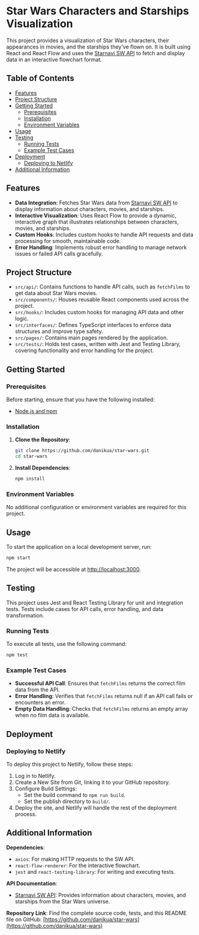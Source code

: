 # Star Wars Characters and Starships Visualization

This project provides a visualization of Star Wars characters, their appearances in movies, and the starships they've flown on. It is built using React and React Flow and uses the [Starnavi SW API](https://sw-api.starnavi.io/) to fetch and display data in an interactive flowchart format.

## Table of Contents
- [Features](#features)
- [Project Structure](#project-structure)
- [Getting Started](#getting-started)
  - [Prerequisites](#prerequisites)
  - [Installation](#installation)
  - [Environment Variables](#environment-variables)
- [Usage](#usage)
- [Testing](#testing)
  - [Running Tests](#running-tests)
  - [Example Test Cases](#example-test-cases)
- [Deployment](#deployment)
  - [Deploying to Netlify](#deploying-to-netlify)
- [Additional Information](#additional-information)

## Features
- **Data Integration**: Fetches Star Wars data from [Starnavi SW API](https://sw-api.starnavi.io/) to display information about characters, movies, and starships.
- **Interactive Visualization**: Uses React Flow to provide a dynamic, interactive graph that illustrates relationships between characters, movies, and starships.
- **Custom Hooks**: Includes custom hooks to handle API requests and data processing for smooth, maintainable code.
- **Error Handling**: Implements robust error handling to manage network issues or failed API calls gracefully.

## Project Structure
- `src/api/`: Contains functions to handle API calls, such as `fetchFilms` to get data about Star Wars movies.
- `src/components/`: Houses reusable React components used across the project.
- `src/hooks/`: Includes custom hooks for managing API data and other logic.
- `src/interfaces/`: Defines TypeScript interfaces to enforce data structures and improve type safety.
- `src/pages/`: Contains main pages rendered by the application.
- `src/tests/`: Holds test cases, written with Jest and Testing Library, covering functionality and error handling for the project.

## Getting Started

### Prerequisites
Before starting, ensure that you have the following installed:
- [Node.js and npm](https://nodejs.org/)

### Installation
1. **Clone the Repository**:
   ```bash
   git clone https://github.com/danikua/star-wars.git
   cd star-wars
   ```

2. **Install Dependencies**:
   ```bash
   npm install
   ```

### Environment Variables
No additional configuration or environment variables are required for this project.

## Usage
To start the application on a local development server, run:
```bash
npm start
```
The project will be accessible at [http://localhost:3000](http://localhost:3000).

## Testing
This project uses Jest and React Testing Library for unit and integration tests. Tests include cases for API calls, error handling, and data transformation.

### Running Tests
To execute all tests, use the following command:
```bash
npm test
```

### Example Test Cases
- **Successful API Call**: Ensures that `fetchFilms` returns the correct film data from the API.
- **Error Handling**: Verifies that `fetchFilms` returns null if an API call fails or encounters an error.
- **Empty Data Handling**: Checks that `fetchFilms` returns an empty array when no film data is available.

## Deployment

### Deploying to Netlify
To deploy this project to Netlify, follow these steps:
1. Log in to Netlify.
2. Create a New Site from Git, linking it to your GitHub repository.
3. Configure Build Settings:
   - Set the build command to `npm run build`.
   - Set the publish directory to `build/`.
4. Deploy the site, and Netlify will handle the rest of the deployment process.

## Additional Information
**Dependencies**:
- `axios`: For making HTTP requests to the SW API.
- `react-flow-renderer`: For the interactive flowchart.
- `jest` and `react-testing-library`: For writing and executing tests.

**API Documentation**:
- [Starnavi SW API](https://sw-api.starnavi.io/): Provides information about characters, movies, and starships from the Star Wars universe.

**Repository Link**:
Find the complete source code, tests, and this README file on GitHub: [https://github.com/danikua/star-wars](https://github.com/danikua/star-wars)
